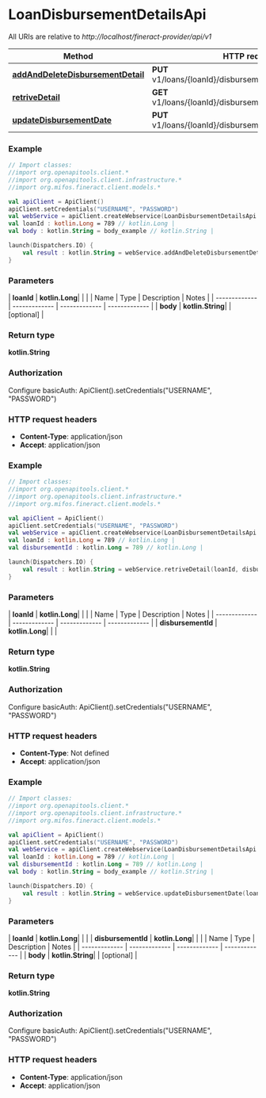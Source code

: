 # LoanDisbursementDetailsApi

All URIs are relative to *http://localhost/fineract-provider/api/v1*

| Method | HTTP request | Description |
| ------------- | ------------- | ------------- |
| [**addAndDeleteDisbursementDetail**](LoanDisbursementDetailsApi.md#addAndDeleteDisbursementDetail) | **PUT** v1/loans/{loanId}/disbursements/editDisbursements |  |
| [**retriveDetail**](LoanDisbursementDetailsApi.md#retriveDetail) | **GET** v1/loans/{loanId}/disbursements/{disbursementId} |  |
| [**updateDisbursementDate**](LoanDisbursementDetailsApi.md#updateDisbursementDate) | **PUT** v1/loans/{loanId}/disbursements/{disbursementId} |  |





### Example
```kotlin
// Import classes:
//import org.openapitools.client.*
//import org.openapitools.client.infrastructure.*
//import org.mifos.fineract.client.models.*

val apiClient = ApiClient()
apiClient.setCredentials("USERNAME", "PASSWORD")
val webService = apiClient.createWebservice(LoanDisbursementDetailsApi::class.java)
val loanId : kotlin.Long = 789 // kotlin.Long | 
val body : kotlin.String = body_example // kotlin.String | 

launch(Dispatchers.IO) {
    val result : kotlin.String = webService.addAndDeleteDisbursementDetail(loanId, body)
}
```

### Parameters
| **loanId** | **kotlin.Long**|  | |
| Name | Type | Description  | Notes |
| ------------- | ------------- | ------------- | ------------- |
| **body** | **kotlin.String**|  | [optional] |

### Return type

**kotlin.String**

### Authorization


Configure basicAuth:
    ApiClient().setCredentials("USERNAME", "PASSWORD")

### HTTP request headers

 - **Content-Type**: application/json
 - **Accept**: application/json




### Example
```kotlin
// Import classes:
//import org.openapitools.client.*
//import org.openapitools.client.infrastructure.*
//import org.mifos.fineract.client.models.*

val apiClient = ApiClient()
apiClient.setCredentials("USERNAME", "PASSWORD")
val webService = apiClient.createWebservice(LoanDisbursementDetailsApi::class.java)
val loanId : kotlin.Long = 789 // kotlin.Long | 
val disbursementId : kotlin.Long = 789 // kotlin.Long | 

launch(Dispatchers.IO) {
    val result : kotlin.String = webService.retriveDetail(loanId, disbursementId)
}
```

### Parameters
| **loanId** | **kotlin.Long**|  | |
| Name | Type | Description  | Notes |
| ------------- | ------------- | ------------- | ------------- |
| **disbursementId** | **kotlin.Long**|  | |

### Return type

**kotlin.String**

### Authorization


Configure basicAuth:
    ApiClient().setCredentials("USERNAME", "PASSWORD")

### HTTP request headers

 - **Content-Type**: Not defined
 - **Accept**: application/json




### Example
```kotlin
// Import classes:
//import org.openapitools.client.*
//import org.openapitools.client.infrastructure.*
//import org.mifos.fineract.client.models.*

val apiClient = ApiClient()
apiClient.setCredentials("USERNAME", "PASSWORD")
val webService = apiClient.createWebservice(LoanDisbursementDetailsApi::class.java)
val loanId : kotlin.Long = 789 // kotlin.Long | 
val disbursementId : kotlin.Long = 789 // kotlin.Long | 
val body : kotlin.String = body_example // kotlin.String | 

launch(Dispatchers.IO) {
    val result : kotlin.String = webService.updateDisbursementDate(loanId, disbursementId, body)
}
```

### Parameters
| **loanId** | **kotlin.Long**|  | |
| **disbursementId** | **kotlin.Long**|  | |
| Name | Type | Description  | Notes |
| ------------- | ------------- | ------------- | ------------- |
| **body** | **kotlin.String**|  | [optional] |

### Return type

**kotlin.String**

### Authorization


Configure basicAuth:
    ApiClient().setCredentials("USERNAME", "PASSWORD")

### HTTP request headers

 - **Content-Type**: application/json
 - **Accept**: application/json

